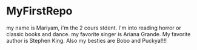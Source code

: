 # MyFirstRepo
my name is Mariyam, i'm the 2 cours stdent. I'm into reading horror or classic books and dance. my favorite singer is Ariana Grande. My favorite author is Stephen King. Also my besties are Bobo and Puckya!!!!
